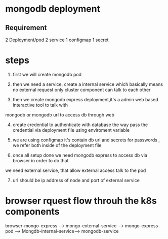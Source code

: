 # mongodb deployment

Requirement
----------

2 Deployment/pod
2 service
1 configmap
1 secret

# steps

 1. first we will create mongodb pod

 2. then we need a service, create a internal service which basically means no external request
  only cluster component can talk to each other
 
 3. then we create mongodb express deployment,it's a admin web based interactive tool to talk with

   mongodb or mongodb url to access db through web

 4. create credential to authenticate with database the way pass the credential via deployment file   using enviroment variable

 5. we are using configmap it's contain db url and secrets for passwords , we refer both inside of the deployment file

 6. once all setup done we need mongodb express to access db via browser in order to do that

   we need external service, that allow external access talk to the pod

 7. url should be ip address of node and port of external service

# browser rquest flow throuh the k8s components

browser-mongo-express --> mongo-external-service -->  mongo-express-pod --> Mongdb-internal-service--> mongodb-service

  
